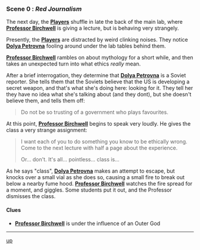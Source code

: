 
### Scene 0 : *Red Journalism* ###

The next day, the **[Players][]** shuffle in late the back of the main lab,
where **[Professor Birchwell][]** is giving a lecture, but is behaving very strangely.

Presently, the **[Players][]** are distracted by weird clinking noises.
They notice **[Dolya Petrovna][]** fooling around under the lab tables behind them.

**[Professor Birchwell][]** rambles on about mythology for a short while,
and then takes an unexpected turn into what ethics *really* mean.

After a brief interrogation, they determine that **[Dolya Petrovna][]** is a Soviet reporter.
She tells them that the Soviets believe that the US is developing a secret weapon,
and that's what she's doing here: looking for it.
They tell her they have no idea what she's talking about (and they dont),
but she doesn't believe them, and tells them off:

> Do not be so trusting of a government who plays favourites.

At this point, **[Professor Birchwell][]** begins to speak very loudly.
He gives the class a very strange assignment:

> I want each of you to do something you know to be ethically wrong.
> Come to the next lecture with half a page about the experience.
>
> Or... don't. It's all... pointless... class is...

As he says "class", **[Dolya Petrovna][]** makes an attempt to escape,
but knocks over a small vial as she does so,
causing a small fire to break out below a nearby fume hood.
**[Professor Birchwell][]** watches the fire spread for a moment, and giggles.
Some students put it out, and the Professor dismisses the class.


#### Clues ####
- **[Professor Birchwell][]** is under the influence of an Outer God

---
[up][]

[up]: <https://github.com/evan-erdos/trail-of-cthulhu/blob/master/outline/act-0/seq-1/sequence.md>
[players]: <https://github.com/evan-erdos/trail-of-cthulhu/blob/master/outline/characters/players.md>
[professor birchwell]: <https://github.com/evan-erdos/trail-of-cthulhu/blob/master/outline/characters/birchwell.md>
[dolya petrovna]: <https://github.com/evan-erdos/trail-of-cthulhu/blob/master/outline/act-0/characters/dolya.md>

